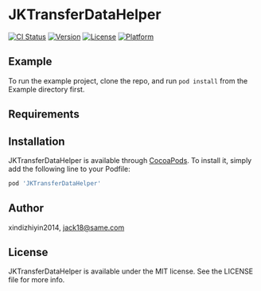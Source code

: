 # JKTransferDataHelper

[![CI Status](https://img.shields.io/travis/xindizhiyin2014/JKTransferDataHelper.svg?style=flat)](https://travis-ci.org/xindizhiyin2014/JKTransferDataHelper)
[![Version](https://img.shields.io/cocoapods/v/JKTransferDataHelper.svg?style=flat)](https://cocoapods.org/pods/JKTransferDataHelper)
[![License](https://img.shields.io/cocoapods/l/JKTransferDataHelper.svg?style=flat)](https://cocoapods.org/pods/JKTransferDataHelper)
[![Platform](https://img.shields.io/cocoapods/p/JKTransferDataHelper.svg?style=flat)](https://cocoapods.org/pods/JKTransferDataHelper)

## Example

To run the example project, clone the repo, and run `pod install` from the Example directory first.

## Requirements

## Installation

JKTransferDataHelper is available through [CocoaPods](https://cocoapods.org). To install
it, simply add the following line to your Podfile:

```ruby
pod 'JKTransferDataHelper'
```

## Author

xindizhiyin2014, jack18@same.com

## License

JKTransferDataHelper is available under the MIT license. See the LICENSE file for more info.
